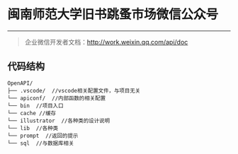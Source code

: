 # 闽南师范大学旧书跳蚤市场微信公众号

---

> 企业微信开发者文档：http://work.weixin.qq.com/api/doc

## 代码结构
```
OpenAPI/
├── .vscode/  //vscode相关配置文件，与项目无关
└── apiconf/  //内部函数的相关配置
└── bin  //项目入口
└── cache //缓存
└── illustrator  //各种类的设计说明
└── lib  //各种类
└── prompt  //返回的提示
└── sql  //与数据库相关
```




